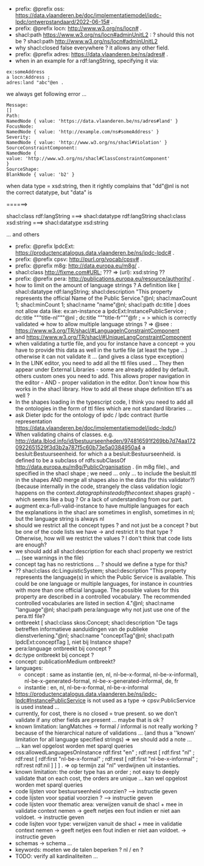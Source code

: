 - prefix: @prefix oss: <https://data.vlaanderen.be/doc/implementatiemodel/ipdc-lpdc/ontwerpstandaard/2022-06-15#> .
- prefix: @prefix locn: <http://www.w3.org/ns/locn#> .
- shacl:path <https://www.w3.org/ns/locn#adminUnitL2> : ? should this not be ? shacl:path <http://www.w3.org/ns/locn#adminUnitL2>
- why shacl:closed false everywhere ? it allows any other field.
- prefix: @prefix adres: <https://data.vlaanderen.be/ns/adres#> .
- when in an example for a rdf:langString, specifying it via:

```
ex:someAddress
a locn:Address ;
adres:land "abc"@en .
```
we always get following error ... 
```
Message:
[]
Path:
NamedNode { value: 'https://data.vlaanderen.be/ns/adres#land' }
FocusNode:
NamedNode { value: 'http://example.com/ns#someAddress' }
Severity:
NamedNode { value: 'http://www.w3.org/ns/shacl#Violation' }
SourceConstraintComponent:
NamedNode {
value: 'http://www.w3.org/ns/shacl#ClassConstraintComponent'
}
SourceShape:
BlankNode { value: 'b2' }
```

when data type = xsd:string, then it rightly complains that "dd"@nl is not the correct datatype, but "data" is

======> 

shacl:class rdf:langString ===> shacl:datatype rdf:langString
shacl:class xsd:string ===> shacl:datatype xsd:string

... and others

- prefix: @prefix lpdcExt:  <https://productencatalogus.data.vlaanderen.be/ns/ipdc-lpdc#> .
- prefix: @prefix cpsv:	<http://purl.org/vocab/cpsv#> .
- prefix: @prefix m8g:	<http://data.europa.eu/m8g/> .
- shacl:class <http://fixme.com#URL>; ???  => (url): xsd:string ??
- prefix: @prefix pera: <http://publications.europa.eu/resource/authority/> .
- how to limit on the amount of language strings ?
  A definition like [
  shacl:datatype rdf:langString;
  shacl:description "This property represents the official Name of the Public Service."@nl;
  shacl:maxCount 1;
  shacl:minCount 1;
  shacl:name "name"@nl;
  shacl:path dc:title
  ] does not allow data like:
   ex:an-instance
  a lpdcExt:InstancePublicService ;
  dc:title """title-nl"""@nl ;
  dc:title """title-fr"""@fr ;
= > which is correctly validated => how to allow multiple language strings ?
=> @see : https://www.w3.org/TR/shacl/#LanguageInConstraintComponent 
- and https://www.w3.org/TR/shacl/#UniqueLangConstraintComponent
- when validating a turtle file, and you for instance have a concept -> you have to provide this data as well in the turtle file (at least the type ...)
 otherwise it can not validate it ... (and gives a class type exception)
- In the LINK editor, you need to add all the ttl files used ... They then appear under External Libraries - some are already added by default. others custom ones you need to add.
  This allows proper navigation in the editor - AND - proper validation in the editor. Don't know how this works in the shacl library. How to add all these shape definition ttl's as well ?
- In the shapes loading in the typescript code, I think you need to add all the ontologies in the form of ttl files which are not standard libraries ...
- ask Dieter ipdc for the ontology of ipdc / lpdc contract (turtle representation https://data.vlaanderen.be/doc/implementatiemodel/ipdc-lpdc/)
- When validating chains of classes. e.g. 
 <http://data.lblod.info/id/bestuurseenheden/974816591f269bb7d74aa1720922651529f3d3b2a787f5c60b73e5a0384950a4>
  a besluit:Bestuurseenheid. 
  for which a a besluit:Bestuurseenheid. is defined to be a subclass of rdfs:subClassOf <http://data.europa.eu/m8g/PublicOrganisation> . (in m8g file)., and specified in the shacl shape
  ; we need ... only ... to include the besluit.ttl in the shapes AND merge all shapes also in the data (for this validator?)
  (because internally in the code, strangely the class validation logic happens on the context.$data graph instead of the context.$shapes graph) - which seems like a bug ?  Or a lack of understanding from our part.
- augment ex:a-full-valid-instance to have multiple languages for each
- the explanations in the shacl are sometimes in english, sometimes in nl; but the language string is always nl
- should we restrict all the concept types ? and not just be a concept ? but be one of the code lists we have -> and restrict it to that type ? Otherwise, how will we restrict the values ? I don't think that code lists are enough?
- we should add all shacl:description for each shacl property we restrict ...  (see warnings in the file)
- concept tag has no restrictions ... ? should we define a type for this?
- ??           shacl:class dc:LinguisticSystem;
          shacl:description "This property represents the language(s) in which the Public Service is available. This could be one language or multiple languages, for instance in countries with more than one official language. The possible values for this property are described in a controlled vocabulary. The recommended controlled vocabularies are listed in section 4."@nl;
          shacl:name "language"@nl;
          shacl:path pera:language
 why not just use one of the pera.ttl file? 
- ontbreekt [
  shacl:class skos:Concept;
  shacl:description "De tags betreffen informatieve aanduidingen van de publieke dienstverlening."@nl;
  shacl:name "conceptTag"@nl;
  shacl:path lpdcExt:conceptTag
  ], 
  niet bij Instance shape?
- pera:language ontbreekt bij concept ? 
- dc:type ontbreekt bij concept ? 
- concept: publicationMedium ontbreekt?
- languages:
    - concept : same as instantie (en, nl, nl-be-x-formal, nl-be-x-informal), nl-be-x-generated-formal, nl-be-x-generated-informal, de, fr
    - instantie : en, nl, nl-be-x-formal, nl-be-x-informal
- <https://productencatalogus.data.vlaanderen.be/ns/ipdc-lpdc#InstancePublicService> is not used as a type -> cpsv:PublicService is used instead ... 
- currently, for cost, there is no closed = true present. so we don't validate if any other fields are present ... maybe that is ok ? 
- known limitation: langMatches -> formal / informal is not really working ? because of the hierarchical nature of validations ... (and thus a ''known' limitation for all language specified strings) => we should add a note ...  
  ... kan wel opgelost worden met sparql queries
- oss:allowedLanguagesOnInstance
  rdf:first "en" ;
  rdf:rest  [ rdf:first "nl" ;
  rdf:rest  [ rdf:first "nl-be-x-formal" ;
  rdf:rest  [ rdf:first "nl-be-x-informal" ;
  rdf:rest  rdf:nil ] ] ] .  => op termijn zal "nl" verdwijnen uit instanties.
- known limitation:  the order type has an order ; not easy to deeply validate that on each cost, the orders are unique
  ... kan wel opgelost worden met sparql queries
- code lijsten voor bestuurseenheid voorzien? --> instructie geven  
- code lijsten voor spatial voorzien ? --> instructie geven
- code lijsten voor thematic area: verwijzen vanuit de shacl + mee in validatie context nemen -> geeft netjes een fout indien er niet aan voldoet. -> instructie geven
- code lisjten voor type: verwijzen vanuit de shacl + mee in validatie context nemen -> geeft netjes een fout indien er niet aan voldoet. -> instructie geven
- schemas -> schema ... 
- keywords: moeten we de talen beperken ? nl / en ? 
- TODO: verify all kardinaliteiten ... 

